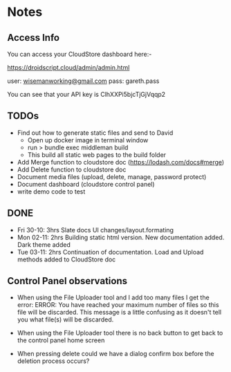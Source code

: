 # Notes

## Access Info

You can access your CloudStore dashboard here:-

https://droidscript.cloud/admin/admin.html

user: wisemanworking@gmail.com
pass: gareth.pass

You can see that your API key is 
ClhXXPi5bjcTjGjVqqp2

## TODOs

- Find out how to generate static files and send to David
    - Open up docker image in terminal window
    - run > bundle exec middleman build
    - This build all static web pages to the build folder
- Add Merge function to cloudstore doc (https://lodash.com/docs#merge)
- Add Delete function to cloudstore doc
- Document media files (upload, delete, manage, password protect)
- Document dashboard (cloudstore control panel)
- write demo code to test

## DONE

- Fri 30-10: 3hrs Slate docs UI changes/layout.formating
- Mon 02-11: 2hrs Building static html version. New documentation added. Dark theme added
- Tue 03-11: 2hrs Continuation of documentation.  Load and Upload methods added to CloudStore doc

## Control Panel observations

- When using the File Uploader tool and I add too many files I get the error: ERROR: You have reached your maximum number of files so this file will be discarded.
  This message is a little confusing as it doesn't tell you what file(s) will be discarded.

- When using the File Uploader tool there is no back button to get back to the control panel home screen

- When pressing delete could we have a dialog confirm box before the deletion process occurs?


